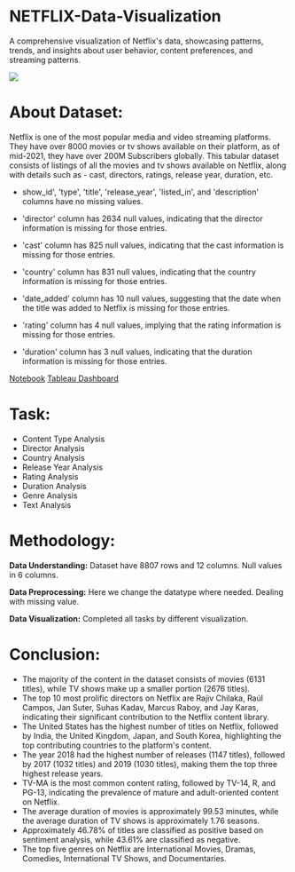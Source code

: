 # NETFLIX-Data-Visualization
A comprehensive visualization of Netflix's data, showcasing patterns, trends, and insights about user behavior, content preferences, and streaming patterns.

![](https://upload.wikimedia.org/wikipedia/commons/thumb/6/69/Netflix_logo.svg/2560px-Netflix_logo.svg.png)

# About Dataset:
Netflix is one of the most popular media and video streaming platforms. They have over 8000 movies or tv shows available on their platform, as of mid-2021, they have over 200M Subscribers globally. This tabular dataset consists of listings of all the movies and tv shows available on Netflix, along with details such as - cast, directors, ratings, release year, duration, etc.<br>
- show_id', 'type', 'title', 'release_year', 'listed_in', and 'description' columns have no missing values.

- 'director' column has 2634 null values, indicating that the director information is missing for those entries.

- 'cast' column has 825 null values, indicating that the cast information is missing for those entries.

- 'country' column has 831 null values, indicating that the country information is missing for those entries.

- 'date_added' column has 10 null values, suggesting that the date when the title was added to Netflix is missing for those entries.

- 'rating' column has 4 null values, implying that the rating information is missing for those entries.

- 'duration' column has 3 null values, indicating that the duration information is missing for those entries.

[Notebook](https://github.com/khushiyadav2022/NETFLIX-Data-Visualization/blob/2e446117f4ccdaa04967876c4b9336ad12bb75df/netflix-data-visualization%20(1).ipynb)
[Tableau Dashboard](https://github.com/khushiyadav2022/NETFLIX-Data-Visualization/blob/d355b0e91abae7540460d7b8b3d766e02909a69b/NETFLIX%20Data%20Visualization.twbx)

# Task:
- Content Type Analysis
- Director Analysis
- Country Analysis
- Release Year Analysis
- Rating Analysis
- Duration Analysis
- Genre Analysis
- Text Analysis

# Methodology:
**Data Understanding:** Dataset have 8807 rows and 12 columns. Null values in 6 columns.

**Data Preprocessing:** Here we change the datatype where needed. Dealing with missing value.

**Data Visualization:** Completed all tasks by different visualization.

# Conclusion:
- The majority of the content in the dataset consists of movies (6131 titles), while TV shows make up a smaller portion (2676 titles).
- The top 10 most prolific directors on Netflix are Rajiv Chilaka, Raúl Campos, Jan Suter, Suhas Kadav, Marcus Raboy, and Jay Karas, indicating their significant contribution to the Netflix content library.
- The United States has the highest number of titles on Netflix, followed by India, the United Kingdom, Japan, and South Korea, highlighting the top contributing countries to the platform's content.
- The year 2018 had the highest number of releases (1147 titles), followed by 2017 (1032 titles) and 2019 (1030 titles), making them the top three highest release years.
- TV-MA is the most common content rating, followed by TV-14, R, and PG-13, indicating the prevalence of mature and adult-oriented content on Netflix.
- The average duration of movies is approximately 99.53 minutes, while the average duration of TV shows is approximately 1.76 seasons.
- Approximately 46.78% of titles are classified as positive based on sentiment analysis, while 43.61% are classified as negative.
- The top five genres on Netflix are International Movies, Dramas, Comedies, International TV Shows, and Documentaries.
